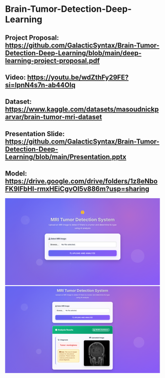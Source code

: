 # Brain-Tumor-Detection-Deep-Learning

## Project Proposal: https://github.com/GalacticSyntax/Brain-Tumor-Detection-Deep-Learning/blob/main/deep-learning-project-proposal.pdf

## Video: https://youtu.be/wdZthFy29FE?si=lpnN4s7n-ab44Olq

## Dataset: https://www.kaggle.com/datasets/masoudnickparvar/brain-tumor-mri-dataset

## Presentation Slide: https://github.com/GalacticSyntax/Brain-Tumor-Detection-Deep-Learning/blob/main/Presentation.pptx

## Model: https://drive.google.com/drive/folders/1z8eNboFK9IFbHI-rmxHEiCgvOI5v886m?usp=sharing

![preview 1](./preview/1.png)
![preview 2](./preview/2.png)